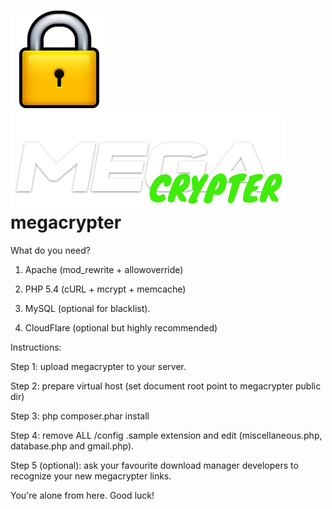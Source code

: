 ![Alt text](/public/images/lock.png?raw=true "MC logo")![Alt text](/public/images/logo.png?raw=true "MC logo")
megacrypter
===========

What do you need?

1) Apache (mod_rewrite + allowoverride)

2) PHP 5.4 (cURL + mcrypt + memcache)

3) MySQL (optional for blacklist).

4) CloudFlare (optional but highly recommended)

Instructions:

Step 1: upload megacrypter to your server.

Step 2: prepare virtual host (set document root point to megacrypter public dir)

Step 3: php composer.phar install

Step 4: remove ALL /config .sample extension and edit (miscellaneous.php, database.php and gmail.php).

Step 5 (optional): ask your favourite download manager developers to recognize your new megacrypter links.

You're alone from here. Good luck!
